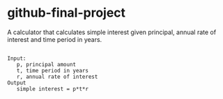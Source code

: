 # github-final-project

A calculator that calculates simple interest given principal, annual rate of interest and time period in years.

```

Input:
   p, principal amount
   t, time period in years
   r, annual rate of interest
Output
   simple interest = p*t*r
```
